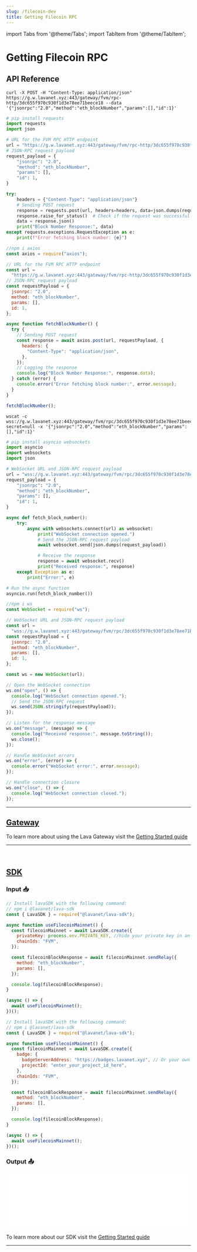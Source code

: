 ```yaml
---
slug: /filecoin-dev
title: Getting Filecoin RPC
---
```


import Tabs from '@theme/Tabs';
import TabItem from '@theme/TabItem';

# Getting Filecoin RPC

## API Reference

<Tabs>
<TabItems value="JSONRPC/HTTP" label="JSONRPC/HTTP">
<Tabs>
<TabItems value="cURL" label="cURL">

```shell
curl -X POST -H "Content-Type: application/json" https://g.w.lavanet.xyz:443/gateway/fvm/rpc-http/3dc655f970c930f1d3e78ee71beece18 --data '{"jsonrpc":"2.0","method":"eth_blockNumber","params":[],"id":1}'
```

</TabItems>
<TabItems value="Python" label="Python">

```python
# pip install requests
import requests
import json

# URL for the FVM RPC HTTP endpoint
url = "https://g.w.lavanet.xyz:443/gateway/fvm/rpc-http/3dc655f970c930f1d3e78ee71beece18"
# JSON-RPC request payload
request_payload = {
    "jsonrpc": "2.0",
    "method": "eth_blockNumber",
    "params": [],
    "id": 1,
}

try:
    headers = {"Content-Type": "application/json"}
    # Sending POST request
    response = requests.post(url, headers=headers, data=json.dumps(request_payload))
    response.raise_for_status()  # Check if the request was successful
    data = response.json()
    print("Block Number Response:", data)
except requests.exceptions.RequestException as e:
    print(f"Error fetching block number: {e}")

```

 </TabItems>
<TabItems value="NodeJS" label="NodeJS">

```jsx
//npm i axios
const axios = require("axios");

// URL for the FVM RPC HTTP endpoint
const url =
  "https://g.w.lavanet.xyz:443/gateway/fvm/rpc-http/3dc655f970c930f1d3e78ee71beece18";
// JSON-RPC request payload
const requestPayload = {
  jsonrpc: "2.0",
  method: "eth_blockNumber",
  params: [],
  id: 1,
};

async function fetchBlockNumber() {
  try {
    // Sending POST request
    const response = await axios.post(url, requestPayload, {
      headers: {
        "Content-Type": "application/json",
      },
    });
    // Logging the response
    console.log("Block Number Response:", response.data);
  } catch (error) {
    console.error("Error fetching block number:", error.message);
  }
}

fetchBlockNumber();
```

 </TabItems>

</Tabs>
</TabItems>
<TabItems value="JSONRPC/WEBSOCKET" label="JSONRPC/WEBSOCKET">
<Tabs>
<TabItems value="WSCAT" label="WSCAT">

```shell
wscat -c wss://g.w.lavanet.xyz:443/gateway/fvm/rpc/3dc655f970c930f1d3e78ee71beece18?secret=null -x '{"jsonrpc":"2.0","method":"eth_blockNumber","params":[],"id":1}'
```

</TabItems>
<TabItems value="Python" label="Python">

```python
# pip install asyncio websockets
import asyncio
import websockets
import json

# WebSocket URL and JSON-RPC request payload
url = "wss://g.w.lavanet.xyz:443/gateway/fvm/rpc/3dc655f970c930f1d3e78ee71beece18?secret=null"
request_payload = {
    "jsonrpc": "2.0",
    "method": "eth_blockNumber",
    "params": [],
    "id": 1,
}

async def fetch_block_number():
    try:
        async with websockets.connect(url) as websocket:
            print("WebSocket connection opened.")
            # Send the JSON-RPC request payload
            await websocket.send(json.dumps(request_payload))

            # Receive the response
            response = await websocket.recv()
            print("Received response:", response)
    except Exception as e:
        print("Error:", e)

# Run the async function
asyncio.run(fetch_block_number())

```

 </TabItems>
<TabItems value="NodeJS" label="NodeJS">

```jsx
//npm i ws
const WebSocket = require("ws");

// WebSocket URL and JSON-RPC request payload
const url =
  "wss://g.w.lavanet.xyz:443/gateway/fvm/rpc/3dc655f970c930f1d3e78ee71beece18?secret=null";
const requestPayload = {
  jsonrpc: "2.0",
  method: "eth_blockNumber",
  params: [],
  id: 1,
};

const ws = new WebSocket(url);

// Open the WebSocket connection
ws.on("open", () => {
  console.log("WebSocket connection opened.");
  // Send the JSON-RPC request
  ws.send(JSON.stringify(requestPayload));
});

// Listen for the response message
ws.on("message", (message) => {
  console.log("Received response:", message.toString());
  ws.close();
});

// Handle WebSocket errors
ws.on("error", (error) => {
  console.error("WebSocket error:", error.message);
});

// Handle connection closure
ws.on("close", () => {
  console.log("WebSocket connection closed.");
});
```

 </TabItems>

</Tabs></TabItems>

</Tabs>

<hr/>

## [Gateway](https://gateway.lavanet.xyz/?utm_source=filecoin-dev&utm_medium=docs&utm_campaign=docs-to-gateway)

To learn more about using the Lava Gateway visit the [Getting Started guide](https://docs.lavanet.xyz/gateway-getting-started?utm_source=filecoin-dev&utm_medium=docs&utm_campaign=docs-to-docs)

<hr />
<br />

## [SDK](https://github.com/lavanet/lava-sdk)

### Input 📥

<Tabs>
<TabItem value="backend" label="BackEnd">

```jsx
// Install lavaSDK with the following command:
// npm i @lavanet/lava-sdk
const { LavaSDK } = require("@lavanet/lava-sdk");

async function useFilecoinMainnet() {
  const filecoinMainnet = await LavaSDK.create({
    privateKey: process.env.PRIVATE_KEY, //hide your private key in an environmental variable
    chainIds: "FVM",
  });

  const filecoinBlockResponse = await filecoinMainnet.sendRelay({
    method: "eth_blockNumber",
    params: [],
  });

  console.log(filecoinBlockResponse);
}

(async () => {
  await useFilecoinMainnet();
})();
```

</TabItem>
<TabItem value="frontend" label="FrontEnd">

```jsx
// Install lavaSDK with the following command:
// npm i @lavanet/lava-sdk
const { LavaSDK } = require("@lavanet/lava-sdk");

async function useFilecoinMainnet() {
  const filecoinMainnet = await LavaSDK.create({
    badge: {
      badgeServerAddress: "https://badges.lavanet.xyz", // Or your own Badge-Server URL
      projectId: "enter_your_project_id_here",
    },
    chainIds: "FVM",
  });

  const filecoinBlockResponse = await filecoinMainnet.sendRelay({
    method: "eth_blockNumber",
    params: [],
  });

  console.log(filecoinBlockResponse);
}

(async () => {
  await useFilecoinMainnet();
})();
```

</TabItem>
</Tabs>

### Output 📤

<iframe width="100%" src="/img/chains/filecoin_call.webm" frameborder="0" allow="autoplay; encrypted-media; gyroscope; picture-in-picture" allowfullscreen></iframe>

To learn more about our SDK visit the [Getting Started guide](https://docs.lavanet.xyz/sdk-getting-started?utm_source=getting-filecoin-rpc&utm_medium=docs&utm_campaign=docs-to-docs)

<hr />
